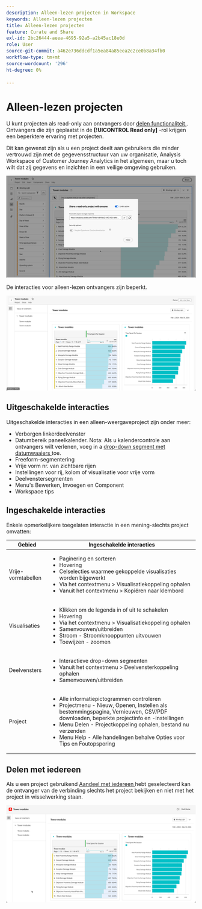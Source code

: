 ```yaml
---
description: Alleen-lezen projecten in Workspace
keywords: Alleen-lezen projecten
title: Alleen-lezen projecten
feature: Curate and Share
exl-id: 2bc26444-aeea-4695-92a5-a2b45ac18e0d
role: User
source-git-commit: a462e736ddcdf1a5ea84a85eea2c2ce0b8a34fb0
workflow-type: tm+mt
source-wordcount: '296'
ht-degree: 0%

---
```


# Alleen-lezen projecten

U kunt projecten als read-only aan ontvangers door [ delen functionaliteit ](/help/analysis-workspace/curate-share/share-projects.md). Ontvangers die zijn geplaatst in de **[!UICONTROL Read only]** -rol krijgen een beperktere ervaring met projecten.

Dit kan gewenst zijn als u een project deelt aan gebruikers die minder vertrouwd zijn met de gegevensstructuur van uw organisatie, Analysis Workspace of Customer Journey Analytics in het algemeen, maar u toch wilt dat zij gegevens en inzichten in een veilige omgeving gebruiken.

![ Aandeel als read-only ](assets/read-only-project-sender.png)

De interacties voor alleen-lezen ontvangers zijn beperkt.

![ Aandeel als read-only ontvangen ](assets/read-only-project-receiver.png)

## Uitgeschakelde interacties

Uitgeschakelde interacties in een alleen-weergaveproject zijn onder meer:

* Verborgen linkerdeelvenster
* Datumbereik paneelkalender. Nota: Als u kalendercontrole aan ontvangers wilt verlenen, voeg in a [ drop-down segment met datumwaaiers ](https://experienceleague.adobe.com/docs/analytics-learn/tutorials/analysis-workspace/using-panels/using-drop-down-filters.html?lang=nl-NL) toe.
* Freeform-segmentering
* Vrije vorm nr. van zichtbare rijen
* Instellingen voor rij, kolom of visualisatie voor vrije vorm
* Deelvenstersegmenten
* Menu&#39;s Bewerken, Invoegen en Component
* Workspace tips

## Ingeschakelde interacties

Enkele opmerkelijkere toegelaten interactie in een mening-slechts project omvatten:

| Gebied | Ingeschakelde interacties |
| --- | --- |
| Vrije-vormtabellen | <ul><li>Paginering en sorteren</li><li>Hovering</li><li>Celselecties waarmee gekoppelde visualisaties worden bijgewerkt</li><li>Via het contextmenu > Visualisatiekoppeling ophalen</li><li>Vanuit het contextmenu > Kopiëren naar klembord</li></ul> |
| Visualisaties | <ul><li>Klikken om de legenda in of uit te schakelen</li><li>Hovering</li><li>Via het contextmenu > Visualisatiekoppeling ophalen</li><li>Samenvouwen/uitbreiden</li><li>Stroom - Stroomknooppunten uitvouwen</li><li>Toewijzen - zoomen</li></ul> |
| Deelvensters | <ul><li>Interactieve drop-down segmenten</li><li>Vanuit het contextmenu > Deelvensterkoppeling ophalen</li><li>Samenvouwen/uitbreiden</li></ul> |
| Project | <ul><li>Alle informatiepictogrammen controleren</li><li>Projectmenu - Nieuw, Openen, Instellen als bestemmingspagina, Vernieuwen, CSV/PDF downloaden, beperkte projectinfo en -instellingen</li><li>Menu Delen - Projectkoppeling ophalen, bestand nu verzenden</li><li>Menu Help - Alle handelingen behalve Opties voor Tips en Foutopsporing</li></ul> |


## Delen met iedereen

Als u een project gebruikend [ Aandeel met iedereen ](share-projects.md#share-a-project-with-anyone-no-login-required) hebt geselecteerd kan de ontvanger van de verbinding slechts het project bekijken en niet met het project in wisselwerking staan.

![ Aandeel met iedereen ervaring ](assets/share-with-anyone-receiver.png)
